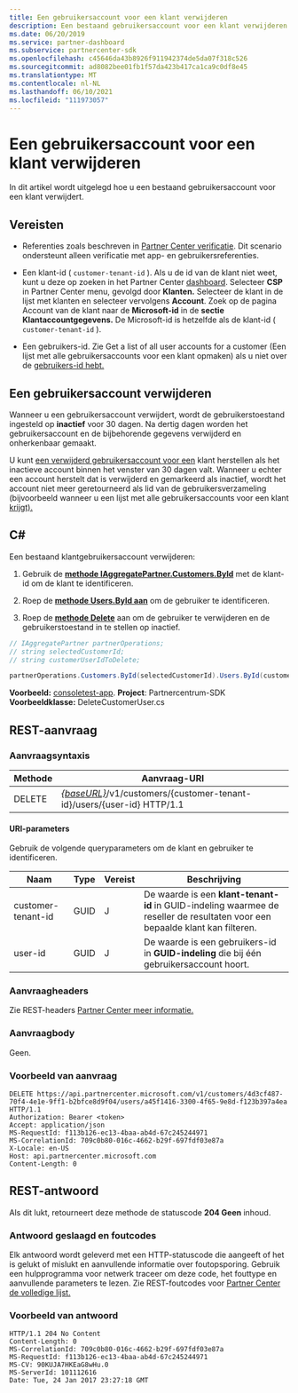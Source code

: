 ```yaml
---
title: Een gebruikersaccount voor een klant verwijderen
description: Een bestaand gebruikersaccount voor een klant verwijderen.
ms.date: 06/20/2019
ms.service: partner-dashboard
ms.subservice: partnercenter-sdk
ms.openlocfilehash: c45646da43b8926f911942374de5da07f318c526
ms.sourcegitcommit: ad8082bee01fb1f57da423b417ca1ca9c0df8e45
ms.translationtype: MT
ms.contentlocale: nl-NL
ms.lasthandoff: 06/10/2021
ms.locfileid: "111973057"
---
```

# <a name="delete-a-user-account-for-a-customer"></a>Een gebruikersaccount voor een klant verwijderen

In dit artikel wordt uitgelegd hoe u een bestaand gebruikersaccount voor een klant verwijdert.

## <a name="prerequisites"></a>Vereisten

- Referenties zoals beschreven in [Partner Center verificatie](partner-center-authentication.md). Dit scenario ondersteunt alleen verificatie met app- en gebruikersreferenties.

- Een klant-id ( `customer-tenant-id` ). Als u de id van de klant niet weet, kunt u deze op zoeken in het Partner Center [dashboard](https://partner.microsoft.com/dashboard). Selecteer **CSP** in Partner Center menu, gevolgd door **Klanten.** Selecteer de klant in de lijst met klanten en selecteer vervolgens **Account**. Zoek op de pagina Account van de klant naar de **Microsoft-id** in de **sectie Klantaccountgegevens.** De Microsoft-id is hetzelfde als de klant-id ( `customer-tenant-id` ).

- Een gebruikers-id. Zie Get a list of all user accounts for a customer (Een lijst met alle gebruikersaccounts voor een klant opmaken) als u niet over de [gebruikers-id hebt.](get-a-list-of-all-user-accounts-for-a-customer.md)

## <a name="deleting-a-user-account"></a>Een gebruikersaccount verwijderen

Wanneer u een gebruikersaccount verwijdert, wordt de gebruikerstoestand ingesteld op **inactief** voor 30 dagen. Na dertig dagen worden het gebruikersaccount en de bijbehorende gegevens verwijderd en onherkenbaar gemaakt.

U kunt [een verwijderd gebruikersaccount voor een](restore-a-user-for-a-customer.md) klant herstellen als het inactieve account binnen het venster van 30 dagen valt. Wanneer u echter een account herstelt dat is verwijderd en gemarkeerd als inactief, wordt het account niet meer geretourneerd als lid van de gebruikersverzameling (bijvoorbeeld wanneer u een lijst met alle gebruikersaccounts voor een klant [krijgt).](get-a-list-of-all-user-accounts-for-a-customer.md)

## <a name="c"></a>C\#

Een bestaand klantgebruikersaccount verwijderen:

1. Gebruik de [**methode IAggregatePartner.Customers.ById**](/dotnet/api/microsoft.store.partnercenter.customers.icustomercollection.byid) met de klant-id om de klant te identificeren.

2. Roep de [**methode Users.ById aan**](/dotnet/api/microsoft.store.partnercenter.customerusers.icustomerusercollection.byid) om de gebruiker te identificeren.

3. Roep de [**methode Delete**](/dotnet/api/microsoft.store.partnercenter.customerusers.icustomeruser.delete) aan om de gebruiker te verwijderen en de gebruikerstoestand in te stellen op inactief.

``` csharp
// IAggregatePartner partnerOperations;
// string selectedCustomerId;
// string customerUserIdToDelete;

partnerOperations.Customers.ById(selectedCustomerId).Users.ById(customerUserIdToDelete).Delete();
```

**Voorbeeld:** [consoletest-app](console-test-app.md). **Project**: Partnercentrum-SDK **Voorbeeldklasse:** DeleteCustomerUser.cs

## <a name="rest-request"></a>REST-aanvraag

### <a name="request-syntax"></a>Aanvraagsyntaxis

| Methode     | Aanvraag-URI                                                                                            |
|------------|--------------------------------------------------------------------------------------------------------|
| DELETE     | [*{baseURL}*](partner-center-rest-urls.md)/v1/customers/{customer-tenant-id}/users/{user-id} HTTP/1.1 |

#### <a name="uri-parameters"></a>URI-parameters

Gebruik de volgende queryparameters om de klant en gebruiker te identificeren.

| Naam                   | Type     | Vereist | Beschrijving                                                                                                               |
|------------------------|----------|----------|---------------------------------------------------------------------------------------------------------------------------|
| customer-tenant-id     | GUID     | J        | De waarde is een **klant-tenant-id** in GUID-indeling waarmee de reseller de resultaten voor een bepaalde klant kan filteren. |
| user-id                | GUID     | J        | De waarde is een gebruikers-id in **GUID-indeling** die bij één gebruikersaccount hoort.                                          |

### <a name="request-headers"></a>Aanvraagheaders

Zie REST-headers [Partner Center meer informatie.](headers.md)

### <a name="request-body"></a>Aanvraagbody

Geen.

### <a name="request-example"></a>Voorbeeld van aanvraag

```http
DELETE https://api.partnercenter.microsoft.com/v1/customers/4d3cf487-70f4-4e1e-9ff1-b2bfce8d9f04/users/a45f1416-3300-4f65-9e8d-f123b397a4ea HTTP/1.1
Authorization: Bearer <token>
Accept: application/json
MS-RequestId: f113b126-ec13-4baa-ab4d-67c245244971
MS-CorrelationId: 709c0b80-016c-4662-b29f-697fdf03e87a
X-Locale: en-US
Host: api.partnercenter.microsoft.com
Content-Length: 0
```

## <a name="rest-response"></a>REST-antwoord

Als dit lukt, retourneert deze methode de statuscode **204 Geen** inhoud.

### <a name="response-success-and-error-codes"></a>Antwoord geslaagd en foutcodes

Elk antwoord wordt geleverd met een HTTP-statuscode die aangeeft of het is gelukt of mislukt en aanvullende informatie over foutopsporing. Gebruik een hulpprogramma voor netwerk traceer om deze code, het fouttype en aanvullende parameters te lezen. Zie REST-foutcodes voor [Partner Center de volledige lijst.](error-codes.md)

### <a name="response-example"></a>Voorbeeld van antwoord

```http
HTTP/1.1 204 No Content
Content-Length: 0
MS-CorrelationId: 709c0b80-016c-4662-b29f-697fdf03e87a
MS-RequestId: f113b126-ec13-4baa-ab4d-67c245244971
MS-CV: 90KUJA7HKEaG8wHu.0
MS-ServerId: 101112616
Date: Tue, 24 Jan 2017 23:27:18 GMT
```
